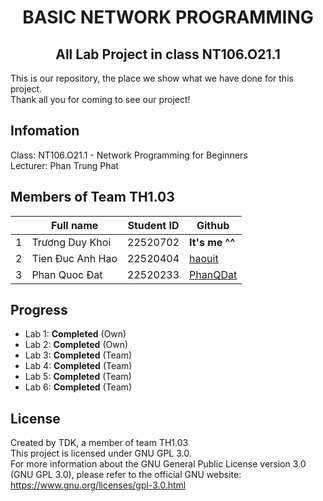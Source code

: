 <div align = "center">
 <h1 align = "center"> BASIC NETWORK PROGRAMMING
 </h1>
 <h2 align = "center"> All Lab Project in class NT106.O21.1
 </h2>
</div>

This is our repository, the place we show what we have done for this project.  
Thank all you for coming to see our project! 

## Infomation 
Class: NT106.O21.1 - Network Programming for Beginners  
Lecturer: Phan Trung Phat  

## Members of Team TH1.03

| | Full name | Student ID | Github |
| ------ | ------ | ------ | ------|
| 1 | Trương Duy Khoi | 22520702 | **It's me ^^** |
| 2 | Tien Đuc Anh Hao | 22520404 | [haouit](https://github.com/haouit) |
| 3 | Phan Quoc Đat | 22520233 | [PhanQDat](https://github.com/PhanQDat) |

## Progress
 - Lab 1: **Completed** (Own)   
 - Lab 2: **Completed** (Own)  
 - Lab 3: **Completed** (Team)  
 - Lab 4: **Completed** (Team)  
 - Lab 5: **Completed** (Team)  
 - Lab 6: **Completed** (Team)  
## License
Created by TDK, a member of team TH1.03  
This project is licensed under GNU GPL 3.0.  
For more information about the GNU General Public License version 3.0 (GNU GPL 3.0), please refer to the official GNU website: <https://www.gnu.org/licenses/gpl-3.0.html>
